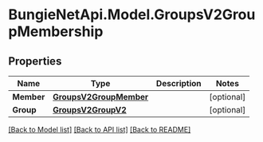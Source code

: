 # BungieNetApi.Model.GroupsV2GroupMembership
## Properties

Name | Type | Description | Notes
------------ | ------------- | ------------- | -------------
**Member** | [**GroupsV2GroupMember**](GroupsV2GroupMember.md) |  | [optional] 
**Group** | [**GroupsV2GroupV2**](GroupsV2GroupV2.md) |  | [optional] 

[[Back to Model list]](../README.md#documentation-for-models) [[Back to API list]](../README.md#documentation-for-api-endpoints) [[Back to README]](../README.md)

